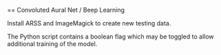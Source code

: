 == Convoluted Aural Net / Beep Learning

Install ARSS and ImageMagick to create new testing data.

The Python script contains a boolean flag which may be toggled to allow additional training of the model.
